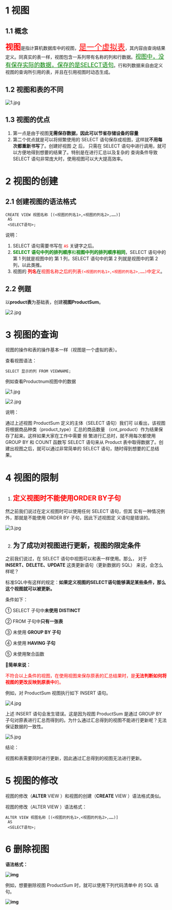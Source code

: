 # 1  视图

## 1.1 概念

<font color = red size = +2>**视图**</font>是指计算机数据库中的视图，<font color = red size = +2><u>是一个虚拟表</u></font>，其内容由查询结果定义。同真实的表一样，视图包含一系列带有名称的列和行数据。<font color = green size = +1><u>视图中，没有保存实际的数据，保存的是SELECT语句</u></font>。行和列数据来自由定义视图的查询所引用的表，并且在引用视图时动态生成。

## 1.2 视图和表的不同

![1.jpg](img/7dee02cb1c624505ac859a35211a7733.jpg)

## 1.3 视图的优点

1. 第一点是由于视图**无需保存数据，因此可以节省存储设备的容量** 
2. 第二个优点就是可以将频繁使用的 SELECT 语句保存成视图，这样就**不用每次都重新书写**了。创建好视图 之 后， 只需在 SELECT 语句中进行调用，就可以方便地得到想要的结果了。特别是在进行汇总以及复杂的 查询条件导致 SELECT 语句非常庞大时，使用视图可以大大提高效率。



# 2 视图的创建

## 2.1 创建视图的语法格式

```mysql
CREATE VIEW 视图名称 [(<视图的列名1>,<视图的列名2>,……)]
 AS
 <SELECT语句>;
```

说明：

1. SELECT 语句需要书写在<font color = red> `AS` </font>关键字之后。
2. <font color = green> **SELECT 语句中列的排列顺序**和**视图中列的排列顺序相同**</font>，SELECT 语句中的第 1 列就是视图中的 第 1 列，SELECT 语句中的第 2 列就是视图中的第 2 列，以此类推。
3. 视图的<font color = red> **列名**</font>在<font color = red>视图名称之后的列表`(<视图的列名1>,<视图的列名2>,……)`中定义</font>。



## 2.2 **例题**

以**product表**为基础表，创建**视图ProductSum**。

![2.jpg](img/0817c343c3b6513ddff39ce73db9ac7b.jpg)



# 3 视图的查询

视图的操作和表的操作基本一样（视图是一个虚拟的表）。

 查看视图语法： 

```mysql
SELECT 显示的列 FROM VIEWNAME;
```

 例如查看Productnum视图中的数据

![1.jpg](img/f77a6e373c9fd5d441bfb9c5bad05fa4.jpg)

![2.jpg](img/713329540a30a6044af4285bf57bfafd.jpg)

说明：

通过上述视图 ProductSum 定义的主体（SELECT 语句）我们可 以看出，该视图将根据商品种类（product_type）汇总的商品数量 （cnt_product）作为结果保存了起来。这样如果大家在工作中需要 频 繁进行汇总时，就不用每次都使用 GROUP BY 和 COUNT 函数写 SELECT 语句来从 Product 表中取得数据了。创建出视图之后，就可以通过非常简单的 SELECT 语句，随时得到想要的汇总结果。

# 4 视图的限制

1. ## <font color = red>定义视图时不能使用ORDER BY子句</font>

然之前我们说过在定义视图时可以使用任何 SELECT 语句，但其 实有一种情况例外，那就是不能使用 ORDER BY 子句，因此下述视图定 义语句是错误的。

![3.jpg](img/09d1b7e8e6d215f19a30da01944a4a6f.jpg)

2. ## 为了成功对视图进行更新，视图的限定条件

之前我们说过，在 SELECT 语句中视图可以和表一样使用。那么， 对于 **INSERT、DELETE、UPDATE** 这类更新语句（更新数据的 SQL） 来说，会怎么样呢？

标准SQL中有这样的规定：**如果定义视图的SELECT语句能够满足某些条件，那么这个视图就可以被更新。**

条件如下：

① SELECT 子句中**未使用 DISTINCT**

② FROM 子句中**只有一张表**

③ 未使用 **GROUP BY 子句**

④ 未使用 **HAVING 子句**

⑤ 未使用聚合函数

:information_desk_person:**简单来说：**

<font color = red>不符合以上条件的视图，在使用视图来保存原表的汇总结果时，是**无法判断如何将视图的更改反映到原表中**的。</font>



例如，对 ProductSum 视图执行如下 INSERT 语句。

![4.jpg](img/b109b64a82f34a4d20616efc927e2360.jpg)

上述 INSERT 语句会发生错误。这是因为视图 ProductSum 是通过 GROUP BY 子句对原表进行汇总而得到的。为什么通过汇总得到的视图不能进行更新呢？无法保证数据的一致性。

![5.jpg](img/a57eb6ad1b2cee7b56b8fe28e86e8757.jpg)

结论：

视图和表需要同时进行更新，因此通过汇总得到的视图无法进行更新。



# 5 视图的修改

视图的修改（**ALTER** VIEW ）和视图的创建（**CREATE** VIEW ）语法格式类似。

视图的修改（ALTER VIEW ）语法格式：

```MYSQL
ALTER VIEW 视图名称 [(<视图的列名1>,<视图的列名2>,……)]
 AS
 <SELECT语句>;
```



# 6 删除视图

**语法格式：**

**![img](img/1375479-20190813151135148-350981329.png)**

例如，想要删除视图 ProductSum 时，就可以使用下列代码清单中 的 SQL 语句。

**![img](img/1375479-20190813151323168-2019683383.png)**